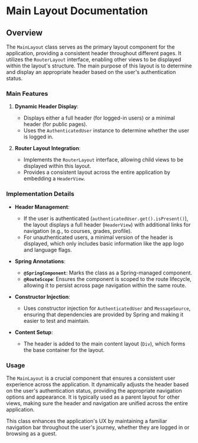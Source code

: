 # Main Layout Documentation

## Overview

The `MainLayout` class serves as the primary layout component for the application, providing a consistent header throughout different pages. It utilizes the `RouterLayout` interface, enabling other views to be displayed within the layout's structure. The main purpose of this layout is to determine and display an appropriate header based on the user's authentication status.

### Main Features

1. **Dynamic Header Display**:
    - Displays either a full header (for logged-in users) or a minimal header (for public pages).
    - Uses the `AuthenticatedUser` instance to determine whether the user is logged in.

2. **Router Layout Integration**:
    - Implements the `RouterLayout` interface, allowing child views to be displayed within this layout.
    - Provides a consistent layout across the entire application by embedding a `HeaderView`.

### Implementation Details

- **Header Management**:
    - If the user is authenticated (`authenticatedUser.get().isPresent()`), the layout displays a full header (`HeaderView`) with additional links for navigation (e.g., to courses, grades, profile).
    - For unauthenticated users, a minimal version of the header is displayed, which only includes basic information like the app logo and language flags.

- **Spring Annotations**:
    - **`@SpringComponent`**: Marks the class as a Spring-managed component.
    - **`@RouteScope`**: Ensures the component is scoped to the route lifecycle, allowing it to persist across page navigation within the same route.

- **Constructor Injection**:
    - Uses constructor injection for `AuthenticatedUser` and `MessageSource`, ensuring that dependencies are provided by Spring and making it easier to test and maintain.

- **Content Setup**:
    - The header is added to the main content layout (`Div`), which forms the base container for the layout.

### Usage

The `MainLayout` is a crucial component that ensures a consistent user experience across the application. It dynamically adjusts the header based on the user's authentication status, providing the appropriate navigation options and appearance. It is typically used as a parent layout for other views, making sure the header and navigation are unified across the entire application.

This class enhances the application's UX by maintaining a familiar navigation bar throughout the user's journey, whether they are logged in or browsing as a guest.

